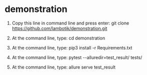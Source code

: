 # demonstration

1. Copy this line in command line and press enter: git clone https://github.com/lambotik/demonstration.git

2. At the command line, type: cd demonstration

3. At the command line, type: pip3 install -r Requirements.txt

4. At the command line, type: pytest --alluredir=test_result/ tests/

5. At the command line, type: allure serve test_result
